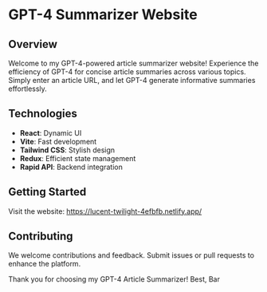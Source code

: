 # GPT-4 Summarizer Website

## Overview

Welcome to my GPT-4-powered article summarizer website! Experience the efficiency of GPT-4 for concise article summaries across various topics. Simply enter an article URL, and let GPT-4 generate informative summaries effortlessly.

## Technologies

- **React**: Dynamic UI
- **Vite**: Fast development
- **Tailwind CSS**: Stylish design
- **Redux**: Efficient state management
- **Rapid API**: Backend integration

## Getting Started

Visit the website: https://lucent-twilight-4efbfb.netlify.app/

## Contributing

We welcome contributions and feedback. Submit issues or pull requests to enhance the platform.

Thank you for choosing my GPT-4 Article Summarizer!
Best,
Bar
